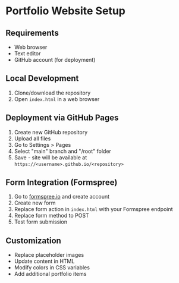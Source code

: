 # Portfolio Website Setup

## Requirements
- Web browser
- Text editor
- GitHub account (for deployment)

## Local Development
1. Clone/download the repository
2. Open `index.html` in a web browser

## Deployment via GitHub Pages
1. Create new GitHub repository
2. Upload all files
3. Go to Settings > Pages
4. Select "main" branch and "/root" folder
5. Save - site will be available at `https://<username>.github.io/<repository>`

## Form Integration (Formspree)
1. Go to [formspree.io](https://formspree.io/) and create account
2. Create new form
3. Replace form action in `index.html` with your Formspree endpoint
4. Replace form method to POST
5. Test form submission

## Customization
- Replace placeholder images
- Update content in HTML
- Modify colors in CSS variables
- Add additional portfolio items
